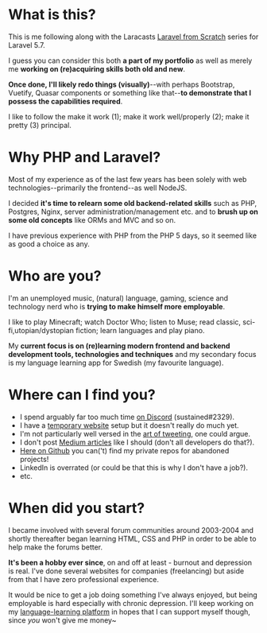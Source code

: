 # What is this?

This is me following along with the Laracasts [Laravel from Scratch](https://laracasts.com/series/laravel-from-scratch-2018) series for Laravel 5.7.

I guess you can consider this both **a part of my portfolio** as well as merely me **working on (re)acquiring skills both old and new**.

**Once done, I'll likely redo things (visually)**--with perhaps Bootstrap, Vuetify, Quasar components or something like that--**to demonstrate that I possess the capabilities required**.

I like to follow the make it work (1); make it work well/properly (2); make it pretty (3) principal.

# Why PHP and Laravel?

Most of my experience as of the last few years has been solely with web technologies--primarily the frontend--as well NodeJS.

I decided **it's time to relearn some old backend-related skills** such as PHP, Postgres, Nginx, server administration/management etc. and to **brush up on some old concepts** like ORMs and MVC and so on.

I have previous experience with PHP from the PHP 5 days, so it seemed like as good a choice as any.

# Who are you?

I'm an unemployed music, (natural) language, gaming, science and technology nerd who is **trying to make himself more employable**.

I like to play Minecraft; watch Doctor Who; listen to Muse; read classic, sci-fi,utopian/dystopian fiction; learn languages and play piano.

My **current focus is on (re)learning modern frontend and backend development tools, technologies and techniques** and my secondary focus is my language learning app for Swedish (my favourite language).

# Where can I find you?

* I spend arguably far too much time [on Discord](https://discordapp.com/) (sustained#2329).
* I have a [temporary website](https://sustained.thepond.xyz/) setup but it doesn't really do much yet.
* I'm not particularly well versed in the [art of tweeting](https://twitter.com/susDissonance), one could argue.
* I don't post [Medium articles](https://medium.com/@sustained) like I should (don't all developers do that?).
* [Here on Github](https://github.com/sustained) you can('t) find my private repos for abandoned projects!
* LinkedIn is overrated (or could be that this is why I don't have a job?).
* etc.

# When did you start?

I became involved with several forum communities around 2003-2004 and shortly thereafter began learning HTML, CSS and PHP in order to be able to help make the forums better.

**It's been a hobby ever since**, on and off at least - burnout and depression is real. I've done several websites for companies (freelancing) but aside from that I have zero professional experience.

It would be nice to get a job doing something I've always enjoyed, but being employable is hard especially with chronic depression. I'll keep working on my [language-learning platform](https://swedishfortoads.xyz/) in hopes that I can support myself though, since *you* won't give me money~
